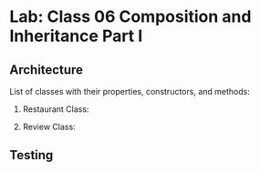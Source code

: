 # Lab: Class 06 Composition and Inheritance Part I

## Architecture 

List of classes with their properties, constructors, and methods:

1. Restaurant Class:

2. Review Class:

## Testing

